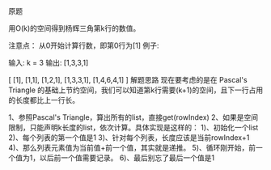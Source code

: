 原题

用O(k)的空间得到杨辉三角第k行的数值。

注意点：
从0开始计算行数，即第0行为[1]
例子:

输入: k = 3
输出: [1,3,3,1]

[
     [1],
    [1,1],
   [1,2,1],
  [1,3,3,1],
 [1,4,6,4,1]
			   ]
解题思路
现在要考虑的是在 Pascal's Triangle 的基础上节约空间，我们可以知道第k行需要(k+1)的空间，且下一行占用的长度都比上一行长。

1、参照Pascal's Triangle，算出所有的list，直接get(rowIndex)
2、如果是空间限制，只能声明k长度的list，依次计算。具体实现是这样的：
1)、初始化一个list
2)、每个列表的第一个值是1
3)、针对每个列表，长度应该是当前rowIndex+1
4)、那么列表元素值为当前值+前一个值，其实就是递推。
5)、循环刚开始，前一个值为1，以后前一个值需要记录。
6)、最后别忘了最后一个值是1
